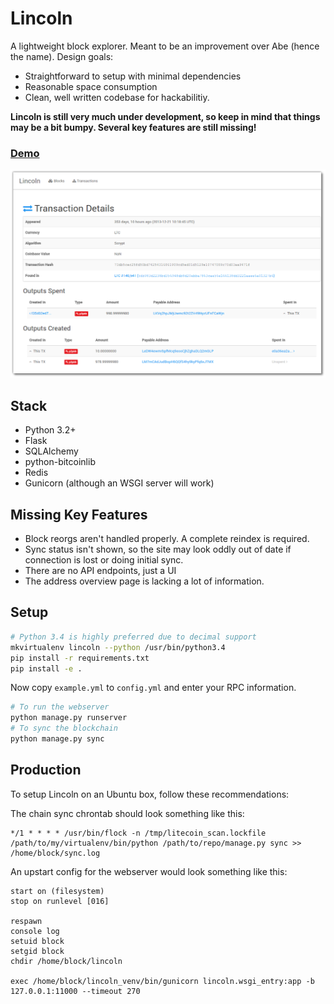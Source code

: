 Lincoln
==========

A lightweight block explorer. Meant to be an improvement over Abe (hence the
name). Design goals:

* Straightforward to setup with minimal dependencies
* Reasonable space consumption
* Clean, well written codebase for hackabilitiy.

**Lincoln is still very much under development, so keep in mind that things may
be a bit bumpy. Several key features are still missing!**

### [Demo](http://ltctest.ibcook.com)
![Transaction View Screenshot](doc/screenshot.png)

Stack
-----

* Python 3.2+
* Flask
* SQLAlchemy
* python-bitcoinlib
* Redis
* Gunicorn (although an WSGI server will work)

Missing Key Features
--------------------

* Block reorgs aren't handled properly. A complete reindex is required.
* Sync status isn't shown, so the site may look oddly out of date if connection
  is lost or doing initial sync.
* There are no API endpoints, just a UI
* The address overview page is lacking a lot of information.

Setup
-----

``` bash
# Python 3.4 is highly preferred due to decimal support
mkvirtualenv lincoln --python /usr/bin/python3.4
pip install -r requirements.txt
pip install -e .
```

Now copy `example.yml` to `config.yml` and enter your RPC information.

``` bash
# To run the webserver
python manage.py runserver
# To sync the blockchain
python manage.py sync
```

Production
----------

To setup Lincoln on an Ubuntu box, follow these recommendations:

The chain sync chrontab should look something like this:

```
*/1 * * * * /usr/bin/flock -n /tmp/litecoin_scan.lockfile /path/to/my/virtualenv/bin/python /path/to/repo/manage.py sync >> /home/block/sync.log
```

An upstart config for the webserver would look something like this:

```
start on (filesystem)
stop on runlevel [016]

respawn
console log
setuid block
setgid block
chdir /home/block/lincoln

exec /home/block/lincoln_venv/bin/gunicorn lincoln.wsgi_entry:app -b 127.0.0.1:11000 --timeout 270
```
